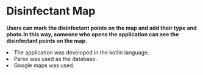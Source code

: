 # Disinfectant Map
<b>Users can mark the disinfectant points on the map and add their type and photo.In this way, someone who opens the application can see the disinfectant points on the map.</b>
<li>The application was developed in the kotlin language.</li>
<li>Parse was used as the database.</li>
<li>Google maps was used.</li>
